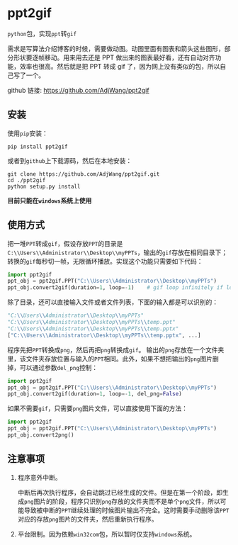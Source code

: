 # ppt2gif

`python`包，实现`ppt`转`gif`

需求是写算法介绍博客的时候，需要做动图。动图里面有图表和箭头这些图形，部分形状要逐帧移动。用来用去还是 PPT 做出来的图表最好看，还有自动对齐功能，效率也很高。然后就是把 PPT 转成 gif 了，因为网上没有类似的包，所以自己写了一个。

github 链接: https://github.com/AdjWang/ppt2gif

## 安装

使用`pip`安装：
```
pip install ppt2gif
```

或者到`github`上下载源码，然后在本地安装：

```shell
git clone https://github.com/AdjWang/ppt2gif.git
cd ./ppt2gif
python setup.py install
```
**目前只能在`windows`系统上使用**

## 使用方式

把一堆`PPT`转成`gif`，假设存放`PPT`的目录是`C:\\Users\\Administrator\\Desktop\\myPPTs`，输出的`gif`存放在相同目录下；转换的`gif`每秒切一帧，无限循环播放。实现这个功能只需要如下代码：
```python
import ppt2gif
ppt_obj = ppt2gif.PPT("C:\\Users\\Administrator\\Desktop\\myPPTs")
ppt_obj.convert2gif(duration=1, loop=-1)    # gif loop infinitely if loop=-1
```
除了目录，还可以直接输入文件或者文件列表，下面的输入都是可以识别的：
```python
"C:\\Users\\Administrator\\Desktop\\myPPTs"
"C:\\Users\\Administrator\\Desktop\\myPPTs\\temp.ppt"
"C:\\Users\\Administrator\\Desktop\\myPPTs\\temp.pptx"
["C:\\Users\\Administrator\\Desktop\\myPPTs\\temp.pptx", ...]
```
程序先把`PPT`转换成`png`，然后再把`png`转换成`gif`。
输出的`png`存放在一个文件夹里，该文件夹存放位置与输入的`PPT`相同。此外，如果不想把输出的`png`图片删掉，可以通过参数`del_png`控制：

```python
import ppt2gif
ppt_obj = ppt2gif.PPT("C:\\Users\\Administrator\\Desktop\\myPPTs")
ppt_obj.convert2gif(duration=1, loop=-1, del_png=False)
```
如果不需要`gif`，只需要`png`图片文件，可以直接使用下面的方法：
```python
import ppt2gif
ppt_obj = ppt2gif.PPT("C:\\Users\\Administrator\\Desktop\\myPPTs")
ppt_obj.convert2png()
```

## 注意事项

1. 程序意外中断。

   中断后再次执行程序，会自动跳过已经生成的文件。但是在第一个阶段，即生成`png`图片的阶段，程序只识别`png`存放的文件夹而不是单个`png`文件，所以可能导致被中断的`PPT`继续处理的时候图片输出不完全。这时需要手动删除该`PPT`对应的存放`png`图片的文件夹，然后重新执行程序。

2. 平台限制。因为依赖`win32com`包，所以暂时仅支持`windows`系统。

